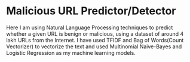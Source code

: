 # Malicious URL Predictor/Detector
Here I am using Natural Language Processing techniques to predict whether a given URL is benign or malicious, using a dataset of around 4 lakh URLs from the Internet.
I have used TFIDF and Bag of Words(Count Vectorizer) to vectorize the text and used Multinomial Naive-Bayes and Logistic Regression as my machine learning models.
